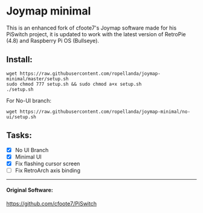 # Joymap minimal
This is an enhanced fork of cfoote7's Joymap software made for his PiSwitch project, it is updated to work with the latest version of RetroPie (4.8) and Raspberry Pi OS (Bullseye).

## Install:
```
wget https://raw.githubusercontent.com/ropellanda/joymap-minimal/master/setup.sh
sudo chmod 777 setup.sh && sudo chmod a+x setup.sh
./setup.sh
```

For No-UI branch:
```
wget https://raw.githubusercontent.com/ropellanda/joymap-minimal/no-ui/setup.sh
```
## Tasks:
- [x] No UI Branch
- [x] Minimal UI
- [x] Fix flashing cursor screen
- [ ] Fix RetroArch axis binding

---
#### Original Software:
https://github.com/cfoote7/PiSwitch
